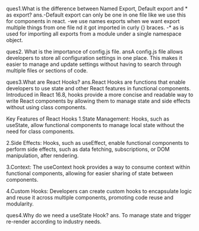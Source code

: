 ques1.What is the difference between Named Export, Default export and \* as export?
ans.-Default export can only be one in one file like we use this for components in react.
-we use names exports when we want export multiple things from one file nd it got imported in curly {} braces.
-\* as is used for importing all exports from a module under a single namespace object.

ques2. What is the importance of config.js file.
ansA config.js file allows developers to store all configuration settings in one place. This makes it easier to manage and update settings without having to search through multiple files or sections of code.

ques3.What are React Hooks?
ans.React Hooks are functions that enable developers to use state and other React features in functional components. Introduced in React 16.8, hooks provide a more concise and readable way to write React components by allowing them to manage state and side effects without using class components.

Key Features of React Hooks
1.State Management: Hooks, such as useState, allow functional components to manage local state without the need for class components.

2.Side Effects: Hooks, such as useEffect, enable functional components to perform side effects, such as data fetching, subscriptions, or DOM manipulation, after rendering.

3.Context: The useContext hook provides a way to consume context within functional components, allowing for easier sharing of state between components.

4.Custom Hooks: Developers can create custom hooks to encapsulate logic and reuse it across multiple components, promoting code reuse and modularity.

ques4.Why do we need a useState Hook?
ans. To manage state and trigger re-render according to industry needs.
